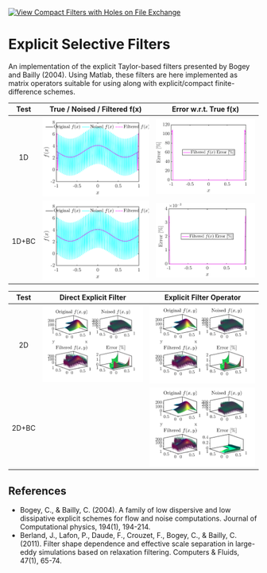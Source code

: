 [![View Compact Filters with Holes on File Exchange](https://www.mathworks.com/matlabcentral/images/matlab-file-exchange.svg)](https://fr.mathworks.com/matlabcentral/fileexchange/115515-compact-filters-with-holes)

# Explicit Selective Filters
An implementation of the explicit Taylor-based filters presented by Bogey and Bailly (2004).
Using Matlab, these filters are here implemented as matrix operators suitable for using along with explicit/compact finite-difference schemes. 

|  Test  | True / Noised / Filtered f(x) | Error w.r.t. True f(x) |
|:------:|:-------------------------------:|:---------------------------:|
|   1D   | ![Test1D_compact](.figure/../figures/Test_TaylorFilter1d.png) | ![Test1D_Error](.figure/../figures/Test_TaylorFilter1d_error.png) |
|  1D+BC | ![Test1D_compact](.figure/../figures/Test_TaylorFilterWithBoundaries1d.png) | ![Test1D_Error](.figure/../figures/Test_TaylorFilterWithBoundaries1d_error.png) |


|  Test  |  Direct Explicit Filter |  Explicit Filter Operator |
|:------:|:-----------------------:|:-------------------------:|
|   2D   | ![Test2D_explicit](.figure/../figures/Test_explicitFilters2d.png) | ![Test2D_compact](.figure/../figures/Test_TaylorFilter2d.png) |
|  2D+BC |   | ![Test2D_compact](.figure/../figures/Test_TaylorFilterWithBoundaries2d.png) |

## References
- Bogey, C., & Bailly, C. (2004). A family of low dispersive and low dissipative explicit schemes for flow and noise computations. Journal of Computational physics, 194(1), 194-214.
- Berland, J., Lafon, P., Daude, F., Crouzet, F., Bogey, C., & Bailly, C. (2011). Filter shape dependence and effective scale separation in large-eddy simulations based on relaxation filtering. Computers & Fluids, 47(1), 65-74.

